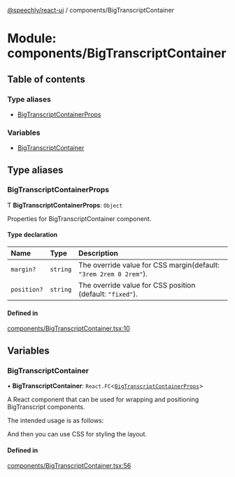 [@speechly/react-ui](../README.md) / components/BigTranscriptContainer

# Module: components/BigTranscriptContainer

## Table of contents

### Type aliases

- [BigTranscriptContainerProps](components_BigTranscriptContainer.md#bigtranscriptcontainerprops)

### Variables

- [BigTranscriptContainer](components_BigTranscriptContainer.md#bigtranscriptcontainer)

## Type aliases

### BigTranscriptContainerProps

Ƭ **BigTranscriptContainerProps**: `Object`

Properties for BigTranscriptContainer component.

#### Type declaration

| Name | Type | Description |
| :------ | :------ | :------ |
| `margin?` | `string` | The override value for CSS margin(default: `"3rem 2rem 0 2rem"`). |
| `position?` | `string` | The override value for CSS position (default: `"fixed"`). |

#### Defined in

[components/BigTranscriptContainer.tsx:10](https://github.com/speechly/react-ui/blob/bb575c3/src/components/BigTranscriptContainer.tsx#L10)

## Variables

### BigTranscriptContainer

• **BigTranscriptContainer**: `React.FC`<[`BigTranscriptContainerProps`](components_BigTranscriptContainer.md#bigtranscriptcontainerprops)\>

A React component that can be used for wrapping and positioning BigTranscript components.

The intended usage is as follows:

<BigTranscriptContainer>
  <BigTranscript />
</BigTranscriptContainer>

And then you can use CSS for styling the layout.

#### Defined in

[components/BigTranscriptContainer.tsx:56](https://github.com/speechly/react-ui/blob/bb575c3/src/components/BigTranscriptContainer.tsx#L56)
